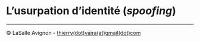 # L’usurpation d’identité (_spoofing_)


---
©️ LaSalle Avignon - [thierry(dot)vaira(at)gmail(dot)com](thierry.vaira@gmail.com)
